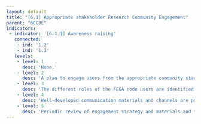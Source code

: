 ```yaml
---
layout: default
title: "[6.1] Appropriate stakeholder Research Community Engagement"
parent: "6CCBE"
indicators:
 - indicator: '[6.1.1] Awareness raising'
   connected:
    - ind: '1.2'
    - ind: '1.3'
   levels:
    - level: 1
      desc: 'None.'
    - level: 2
      desc: 'A plan to engage users from the appropriate community starts in the dialogue on the importance of federated data sharing.'
    - level: 3  
      desc: 'The different roles of the FEGA node users are identified and mechanisms to communicate with them are designed.'
    - level: 4
      desc: 'Well-developed communication materials and channels are provided, emphasising the commitment of the FEGA node in research data sharing.'
    - level: 5
      desc: 'Periodic review of engagement strategy and materials and the coordination with other FEGA nodes and relevant projects to develop a common agenda for awareness raising.'
---
```

